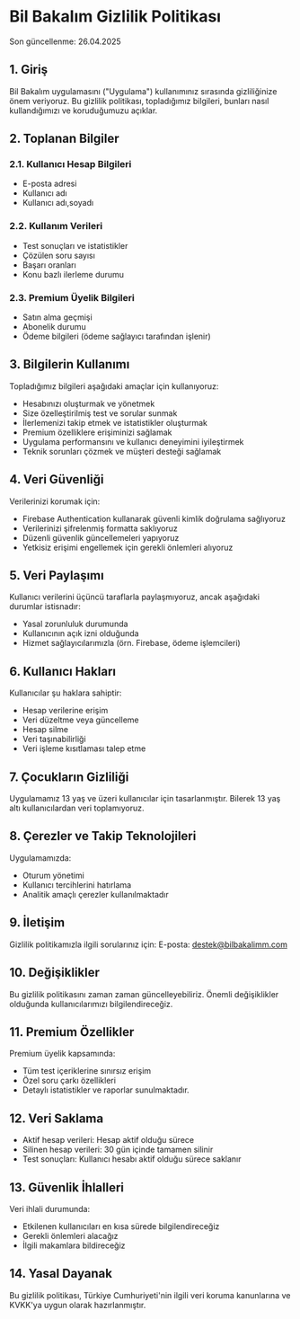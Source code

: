 # Bil Bakalım Gizlilik Politikası

Son güncellenme: 26.04.2025

## 1. Giriş

Bil Bakalım uygulamasını ("Uygulama") kullanımınız sırasında gizliliğinize önem veriyoruz. Bu gizlilik politikası, topladığımız bilgileri, bunları nasıl kullandığımızı ve koruduğumuzu açıklar.

## 2. Toplanan Bilgiler

### 2.1. Kullanıcı Hesap Bilgileri
- E-posta adresi
- Kullanıcı adı
- Kullanıcı adı,soyadı

### 2.2. Kullanım Verileri
- Test sonuçları ve istatistikler
- Çözülen soru sayısı
- Başarı oranları
- Konu bazlı ilerleme durumu

### 2.3. Premium Üyelik Bilgileri
- Satın alma geçmişi
- Abonelik durumu
- Ödeme bilgileri (ödeme sağlayıcı tarafından işlenir)

## 3. Bilgilerin Kullanımı

Topladığımız bilgileri aşağıdaki amaçlar için kullanıyoruz:
- Hesabınızı oluşturmak ve yönetmek
- Size özelleştirilmiş test ve sorular sunmak
- İlerlemenizi takip etmek ve istatistikler oluşturmak
- Premium özelliklere erişiminizi sağlamak
- Uygulama performansını ve kullanıcı deneyimini iyileştirmek
- Teknik sorunları çözmek ve müşteri desteği sağlamak

## 4. Veri Güvenliği

Verilerinizi korumak için:
- Firebase Authentication kullanarak güvenli kimlik doğrulama sağlıyoruz
- Verilerinizi şifrelenmiş formatta saklıyoruz
- Düzenli güvenlik güncellemeleri yapıyoruz
- Yetkisiz erişimi engellemek için gerekli önlemleri alıyoruz

## 5. Veri Paylaşımı

Kullanıcı verilerini üçüncü taraflarla paylaşmıyoruz, ancak aşağıdaki durumlar istisnadır:
- Yasal zorunluluk durumunda
- Kullanıcının açık izni olduğunda
- Hizmet sağlayıcılarımızla (örn. Firebase, ödeme işlemcileri)

## 6. Kullanıcı Hakları

Kullanıcılar şu haklara sahiptir:
- Hesap verilerine erişim
- Veri düzeltme veya güncelleme
- Hesap silme
- Veri taşınabilirliği
- Veri işleme kısıtlaması talep etme

## 7. Çocukların Gizliliği

Uygulamamız 13 yaş ve üzeri kullanıcılar için tasarlanmıştır. Bilerek 13 yaş altı kullanıcılardan veri toplamıyoruz.

## 8. Çerezler ve Takip Teknolojileri

Uygulamamızda:
- Oturum yönetimi
- Kullanıcı tercihlerini hatırlama
- Analitik amaçlı çerezler kullanılmaktadır

## 9. İletişim

Gizlilik politikamızla ilgili sorularınız için:
E-posta: destek@bilbakalimm.com

## 10. Değişiklikler

Bu gizlilik politikasını zaman zaman güncelleyebiliriz. Önemli değişiklikler olduğunda kullanıcılarımızı bilgilendireceğiz.

## 11. Premium Özellikler

Premium üyelik kapsamında:
- Tüm test içeriklerine sınırsız erişim
- Özel soru çarkı özellikleri
- Detaylı istatistikler ve raporlar
sunulmaktadır.

## 12. Veri Saklama

- Aktif hesap verileri: Hesap aktif olduğu sürece
- Silinen hesap verileri: 30 gün içinde tamamen silinir
- Test sonuçları: Kullanıcı hesabı aktif olduğu sürece saklanır

## 13. Güvenlik İhlalleri

Veri ihlali durumunda:
- Etkilenen kullanıcıları en kısa sürede bilgilendireceğiz
- Gerekli önlemleri alacağız
- İlgili makamlara bildireceğiz

## 14. Yasal Dayanak

Bu gizlilik politikası, Türkiye Cumhuriyeti'nin ilgili veri koruma kanunlarına ve KVKK'ya uygun olarak hazırlanmıştır. 